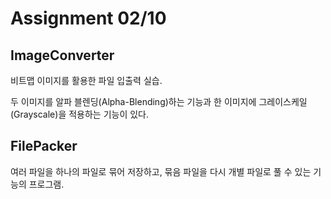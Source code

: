 # Assignment 02/10

## ImageConverter

비트맵 이미지를 활용한 파일 입출력 실습.

두 이미지를 알파 블렌딩(Alpha-Blending)하는 기능과 한 이미지에 그레이스케일(Grayscale)을 적용하는 기능이 있다.

## FilePacker

여러 파일을 하나의 파일로 묶어 저장하고, 묶음 파일을 다시 개별 파일로 풀 수 있는 기능의 프로그램.
